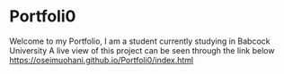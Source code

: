 # Portfoli0
Welcome to my Portfolio, I am a student currently studying in Babcock University
A live view of this project can be seen through the link below
https://oseimuohani.github.io/Portfoli0/index.html

